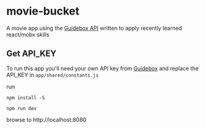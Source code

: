 # movie-bucket
A movie app using the [Guidebox API](https://api.guidebox.com/apidocs) written to apply recently learned react/mobx skills

## Get API_KEY
To run this app you'll need your own API key from [Guidebox](https://api.guidebox.com/docs/key) and replace the API_KEY in `app/shared/constants.js`

run
```
npm install -S
```
```
npm run dev
```

browse to http://localhost:8080
